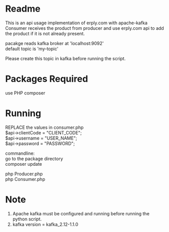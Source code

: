 # Readme

This is an api usage implementation of erply.com with apache-kafka
Consumer receives the product from producer and use erply.com api to add the product if it is not already present.

pacakge reads kafka broker at 'localhost:9092'  
default topic is 'my-topic'

Please create this topic in kafka before running the script.

# Packages Required

use PHP composer

# Running

REPLACE the values in consumer.php  
$api->clientCode = "CLIENT_CODE";  
$api->username = "USER_NAME";  
$api->password = "PASSWORD";  

commandline:  
go to the package directory  
composer update  

php Producer.php  
php Consumer.php  



# Note
1. Apache kafka must be configured and running before running the python script.  
2. kafka version = kafka_2.12-1.1.0  
